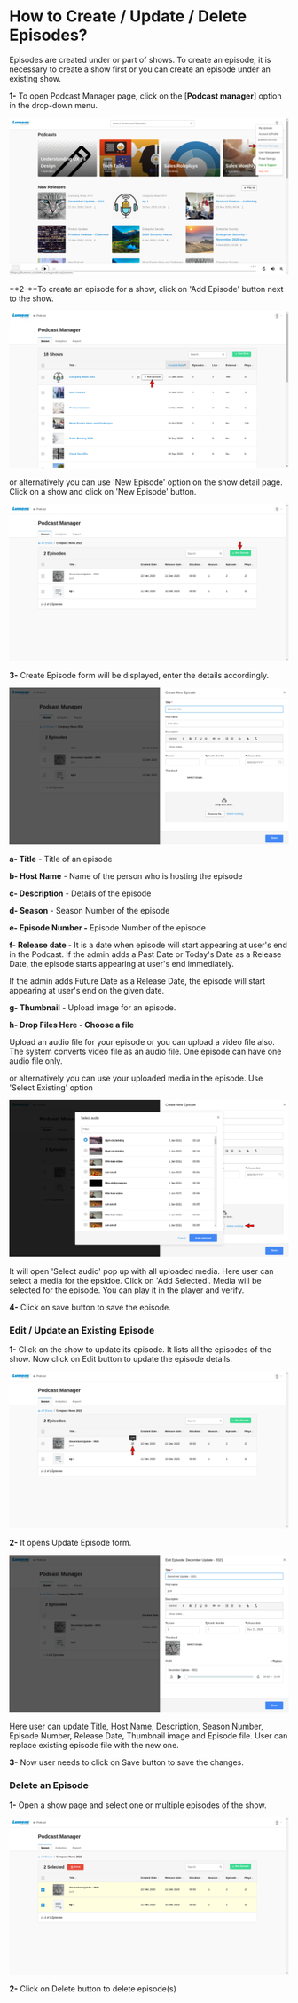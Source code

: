 # How to Create / Update / Delete Episodes?

Episodes are created under or part of shows. To create an episode, it is necessary to create a show first or you can create an episode under an existing show.

**1-** To open Podcast Manager page, click on the \[**Podcast manager**\] option in the drop-down menu.

![](../.gitbook/assets/pocast7.png)

**2-**To create an episode for a show, click on 'Add Episode' button next to the show.

![](../.gitbook/assets/show-add-episode.png)

or alternatively you can use 'New Episode' option on the show detail page. Click on a show and click on 'New Episode' button.

![](../.gitbook/assets/show-new-episode.png)

**3-** Create Episode form will be displayed, enter the details accordingly.

![](../.gitbook/assets/new-episode%20%281%29.png)

**a- Title** - Title of an episode

**b- Host Name** - Name of the person who is hosting the episode

**c- Description** - Details of the episode

**d- Season** - Season Number of the episode

**e- Episode Number -** Episode Number of the episode

**f- Release date -** It is a date when episode will start appearing at user's end in the Podcast. If the admin adds a Past Date or Today's Date as a Release Date, the episode starts appearing at user's end immediately.

If the admin adds Future Date as a Release Date, the episode will start appearing at user's end on the given date.

**g- Thumbnail** - Upload image for an episode.

**h- Drop Files Here - Choose a file**

Upload an audio file for your episode or you can upload a video file also. The system converts video file as an audio file. One episode can have one audio file only.

or alternatively you can use your uploaded media in the episode. Use 'Select Existing' option

![](../.gitbook/assets/show-episode.png)

It will open 'Select audio' pop up with all uploaded media. Here user can select a media for the epsidoe. Click on 'Add Selected'. Media will be selected for the episode. You can play it in the player and verify.

**4-** Click on save button to save the episode.

### Edit / Update an Existing Episode

**1-** Click on the show to update its episode. It lists all the episodes of the show. Now click on Edit button to update the episode details.

![](../.gitbook/assets/update-episode.png)

**2-** It opens Update Episode form.

![](../.gitbook/assets/update-episode2.png)

Here user can update Title, Host Name, Description, Season Number, Episode Number, Release Date, Thumbnail image and Episode file. User can replace existing episode file with the new one.

**3-** Now user needs to click on Save button to save the changes.

### Delete an Episode

**1-** Open a show page and select one or multiple episodes of the show.

![](../.gitbook/assets/delete-episode.png)

**2-** Click on Delete button to delete episode\(s\)







